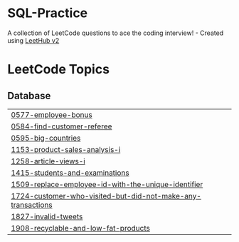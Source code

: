 # SQL-Practice
A collection of LeetCode questions to ace the coding interview! - Created using [LeetHub v2](https://github.com/arunbhardwaj/LeetHub-2.0)

<!---LeetCode Topics Start-->
# LeetCode Topics
## Database
|  |
| ------- |
| [0577-employee-bonus](https://github.com/gauriideshpande/LeetCode/tree/master/0577-employee-bonus) |
| [0584-find-customer-referee](https://github.com/gauriideshpande/SQL-Practice/tree/master/0584-find-customer-referee) |
| [0595-big-countries](https://github.com/gauriideshpande/SQL-Practice/tree/master/0595-big-countries) |
| [1153-product-sales-analysis-i](https://github.com/gauriideshpande/SQL-Practice/tree/master/1153-product-sales-analysis-i) |
| [1258-article-views-i](https://github.com/gauriideshpande/SQL-Practice/tree/master/1258-article-views-i) |
| [1415-students-and-examinations](https://github.com/gauriideshpande/LeetCode/tree/master/1415-students-and-examinations) |
| [1509-replace-employee-id-with-the-unique-identifier](https://github.com/gauriideshpande/SQL-Practice/tree/master/1509-replace-employee-id-with-the-unique-identifier) |
| [1724-customer-who-visited-but-did-not-make-any-transactions](https://github.com/gauriideshpande/LeetCode/tree/master/1724-customer-who-visited-but-did-not-make-any-transactions) |
| [1827-invalid-tweets](https://github.com/gauriideshpande/SQL-Practice/tree/master/1827-invalid-tweets) |
| [1908-recyclable-and-low-fat-products](https://github.com/gauriideshpande/SQL-Practice/tree/master/1908-recyclable-and-low-fat-products) |
<!---LeetCode Topics End-->